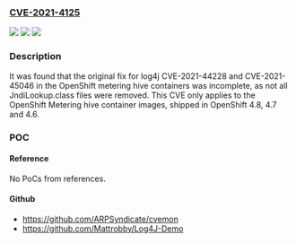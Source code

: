 ### [CVE-2021-4125](https://cve.mitre.org/cgi-bin/cvename.cgi?name=CVE-2021-4125)
![](https://img.shields.io/static/v1?label=Product&message=kube-reporting%2Fhive&color=blue)
![](https://img.shields.io/static/v1?label=Version&message=%3D%20Fixed%20in%20v4.8%2C%20v4.7%20and%20v4.6%20&color=brighgreen)
![](https://img.shields.io/static/v1?label=Vulnerability&message=CWE-20%20-%20Improper%20Input%20Validation%2C%20CWE-502%20-%20Deserialization%20of%20Untrusted%20Data%2C%20CWE-400%20-%20Uncontrolled%20Resource%20Consumption&color=brighgreen)

### Description

It was found that the original fix for log4j CVE-2021-44228 and CVE-2021-45046 in the OpenShift metering hive containers was incomplete, as not all JndiLookup.class files were removed. This CVE only applies to the OpenShift Metering hive container images, shipped in OpenShift 4.8, 4.7 and 4.6.

### POC

#### Reference
No PoCs from references.

#### Github
- https://github.com/ARPSyndicate/cvemon
- https://github.com/Mattrobby/Log4J-Demo

